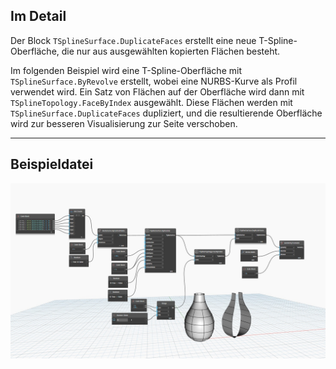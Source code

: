 <!--- Autodesk.DesignScript.Geometry.TSpline.TSplineSurface.DuplicateFaces --->
<!--- QVBZTZWGLGK2PKP6QSZJI7UBI2Y5Z7HF4ZG7JKETOZCBLOF5IIPA --->
## Im Detail
Der Block `TSplineSurface.DuplicateFaces` erstellt eine neue T-Spline-Oberfläche, die nur aus ausgewählten kopierten Flächen besteht.

Im folgenden Beispiel wird eine T-Spline-Oberfläche mit `TSplineSurface.ByRevolve` erstellt, wobei eine NURBS-Kurve als Profil verwendet wird.
Ein Satz von Flächen auf der Oberfläche wird dann mit `TSplineTopology.FaceByIndex` ausgewählt. Diese Flächen werden mit `TSplineSurface.DuplicateFaces` dupliziert, und die resultierende Oberfläche wird zur besseren Visualisierung zur Seite verschoben.
___
## Beispieldatei

![TSplineSurface.DuplicateFaces](./QVBZTZWGLGK2PKP6QSZJI7UBI2Y5Z7HF4ZG7JKETOZCBLOF5IIPA_img.jpg)
